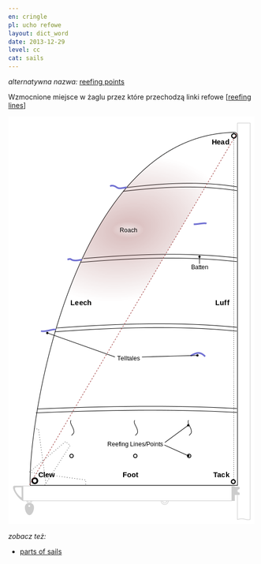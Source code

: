 ```yaml
---
en: cringle
pl: ucho refowe
layout: dict_word
date: 2013-12-29
level: cc
cat: sails
---
```


*alternatywna nazwa:* [reefing points](/dict/reefing-points.html) 

Wzmocnione miejsce w żaglu przez które przechodzą linki refowe [[reefing lines](/dict/reefing-lines.html)]

![części żagla](/img/dict/parts_of_a_sail.png)

*zobacz też:*

* [parts of sails](/dict/parts-of-sails.html)

